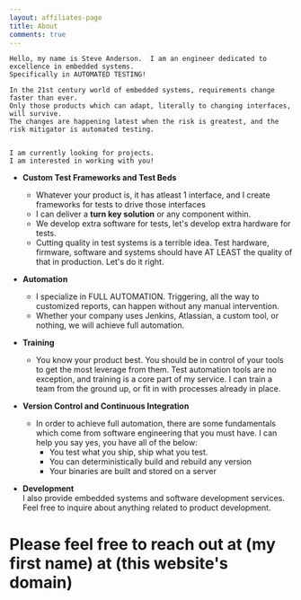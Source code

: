 ```yaml
---
layout: affiliates-page
title: About
comments: true
---
```

    Hello, my name is Steve Anderson.  I am an engineer dedicated to excellence in embedded systems.  
    Specifically in AUTOMATED TESTING!  
  
    In the 21st century world of embedded systems, requirements change faster than ever.
    Only those products which can adapt, literally to changing interfaces, will survive.  
    The changes are happening latest when the risk is greatest, and the risk mitigator is automated testing.

    
    I am currently looking for projects.
    I am interested in working with you!  
  
  
* **Custom Test Frameworks and Test Beds**  
    * Whatever your product is, it has atleast 1 interface, and I create frameworks for tests to drive those interfaces
    * I can deliver a **turn key solution** or any component within.
    * We develop extra software for tests, let's develop extra hardware for tests.  
    * Cutting quality in test systems is a terrible idea.  Test hardware, firmware, software and systems should have AT LEAST the quality of that in production.  Let's do it right.

* **Automation**
    * I specialize in FULL AUTOMATION.  Triggering, all the way to customized reports, can happen without any manual intervention.
    * Whether your company uses Jenkins, Atlassian, a custom tool, or nothing, we will achieve full automation.

* **Training**
    * You know your product best.  You should be in control of your tools to get the most leverage from them.  Test automation tools are no exception, and training is a core part of my service.  I can train a team from the ground up, or fit in with processes already in place.

 
* **Version Control and Continuous Integration**  
    * In order to achieve full automation, there are some fundamentals which come from software engineering that you must have.  I can help you say yes, you have all of the below:
         * You test what you ship, ship what you test. 
         * You can deterministically build and rebuild any version
         * Your binaries are built and stored on a server
  
* **Development**  
I also provide embedded systems and software development services.  Feel free to inquire about anything related to product development.

  
  

# Please feel free to reach out at (my first name) at (this website's domain)
